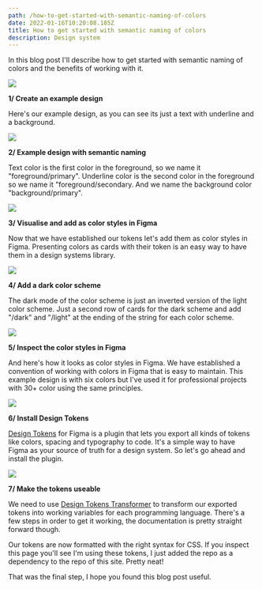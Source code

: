 ```yaml
---
path: /how-to-get-started-with-semantic-naming-of-colors
date: 2022-01-16T10:20:08.185Z
title: How to get started with semantic naming of colors
description: Design system
---
```

In this blog post I'll describe how to get started with semantic naming of colors and the benefits of working with it.

![](https://www.jakobmagnusson.se/assets/semantic-1.png)

**1/ Create an example design**

Here's our example design, as you can see its just a text with underline and a background.

![](https://www.jakobmagnusson.se/assets/semantic-2.png)

**2/ Example design with semantic naming**

Text color is the first color in the foreground, so we name it "foreground/primary". Underline color is the second color in the foreground so we name it "foreground/secondary. And we name the background color "background/primary".

![](https://www.jakobmagnusson.se/assets/semantic-3.png)

**3/ Visualise and add as color styles in Figma**

Now that we have established our tokens let's add them as color styles in Figma. Presenting colors as cards with their token is an easy way to have them in a design systems library.

![](https://www.jakobmagnusson.se/assets/semantic-4.png)

**4/ Add a dark color scheme**

The dark mode of the color scheme is just an inverted version of the light color scheme. Just a second row of cards for the dark scheme and add "/dark" and "/light" at the ending of the string for each color scheme.

![](https://www.jakobmagnusson.se/assets/semantic-5.png)

**5/ Inspect the color styles in Figma**

And here's how it looks as color styles in Figma. We have established a convention of working with colors in Figma that is easy to maintain. This example design is with six colors but I've used it for professional projects with 30+ color using the same principles.

![](https://www.jakobmagnusson.se/assets/semantic-6.png)

**6/ Install Design Tokens**

[Design Tokens](https://www.figma.com/community/plugin/888356646278934516/Design-Tokens) for Figma is a plugin that lets you export all kinds of tokens like colors, spacing and typography to code. It's a simple way to have Figma as your source of truth for a design system. So let's go ahead and install the plugin.

![](https://www.jakobmagnusson.se/assets/semantic-7.png)

**7/ Make the tokens useable**

We need to use [Design Tokens Transformer](https://github.com/lukasoppermann/design-token-transformer) to transform our exported tokens into working variables for each programming language. There's a few steps in order to get it working, the documentation is pretty straight forward though. 

Our tokens are now formatted with the right syntax for CSS. If you inspect this page you'll see I'm using these tokens, I just added the repo as a dependency to the repo of this site. Pretty neat!
<br />

That was the final step, I hope you found this blog post useful.